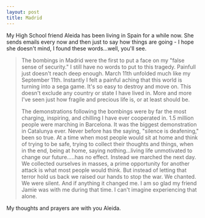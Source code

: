 ```yaml
---
layout: post
title: Madrid
---
```

<p>My High School friend Aleida has been living in Spain for a while now. She 
sends emails every now and then just to say how things are going - I hope she 
doesn't mind, I found these words...well, you'll see.</p>
<blockquote dir="ltr" style="MARGIN-RIGHT: 0px">
  <p>The bombings in Madrid were the first to put a face on my "false sense of 
  security." I still have no words to put to this tragedy. Painfull just doesn't 
  reach deep enough. March 11th unfolded much like my September 11th. Instantly 
  I felt a painful aching that this world is turning into a sega game. It's so 
  easy to destroy and move on. This doesn't exclude any country or state I have 
  lived in. More and more I've seen just how fragile and precious life is, or at 
  least should be.</p>
  <p>The demonstrations following the bombings were by far the most charging, 
  inspiring, and chilling I have ever cooperated in. 1.5 million people were 
  marching in Barcelona. It was the biggest demonstration in Catalunya ever. 
  Never before has the saying, "silence is deafening," been so true. At a time 
  when most people would sit at home and think of trying to be safe, trying to 
  collect their thoughts and things, when in the end, being at home, saying 
  nothing...living life unmotivated to change our future.....has no effect. 
  Instead we marched the next day. We collected ourselves in masses, a prime 
  opportunity for another attack is what most people would think. But instead of 
  letting that terror hold us back we raised our hands to stop the war. We 
  chanted. We were silent. And if anything it changed me. I am so glad my friend 
  Jamie was with me during that time. I can't imagine experiencing that 
  alone.</p></blockquote>
<p>My thoughts and prayers are with you Aleida. </p>